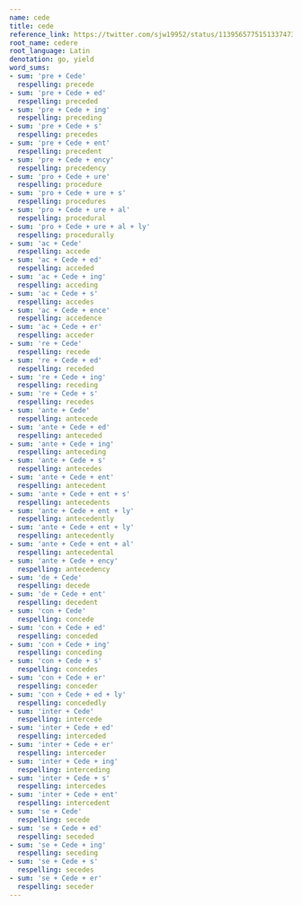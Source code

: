 ```yaml
---
name: cede
title: cede
reference_link: https://twitter.com/sjw19952/status/1139565775151337473
root_name: cedere
root_language: Latin
denotation: go, yield
word_sums:
- sum: 'pre + Cede'
  respelling: precede
- sum: 'pre + Cede + ed'
  respelling: preceded
- sum: 'pre + Cede + ing'
  respelling: preceding
- sum: 'pre + Cede + s'
  respelling: precedes
- sum: 'pre + Cede + ent'
  respelling: precedent
- sum: 'pre + Cede + ency'
  respelling: precedency
- sum: 'pro + Cede + ure'
  respelling: procedure
- sum: 'pro + Cede + ure + s'
  respelling: procedures
- sum: 'pro + Cede + ure + al'
  respelling: procedural
- sum: 'pro + Cede + ure + al + ly'
  respelling: procedurally
- sum: 'ac + Cede'
  respelling: accede
- sum: 'ac + Cede + ed'
  respelling: acceded
- sum: 'ac + Cede + ing'
  respelling: acceding
- sum: 'ac + Cede + s'
  respelling: accedes
- sum: 'ac + Cede + ence'
  respelling: accedence
- sum: 'ac + Cede + er'
  respelling: acceder
- sum: 're + Cede'
  respelling: recede
- sum: 're + Cede + ed'
  respelling: receded
- sum: 're + Cede + ing'
  respelling: receding
- sum: 're + Cede + s'
  respelling: recedes
- sum: 'ante + Cede'
  respelling: antecede
- sum: 'ante + Cede + ed'
  respelling: anteceded
- sum: 'ante + Cede + ing'
  respelling: anteceding
- sum: 'ante + Cede + s'
  respelling: antecedes
- sum: 'ante + Cede + ent'
  respelling: antecedent
- sum: 'ante + Cede + ent + s'
  respelling: antecedents
- sum: 'ante + Cede + ent + ly'
  respelling: antecedently
- sum: 'ante + Cede + ent + ly'
  respelling: antecedently
- sum: 'ante + Cede + ent + al'
  respelling: antecedental
- sum: 'ante + Cede + ency'
  respelling: antecedency
- sum: 'de + Cede'
  respelling: decede
- sum: 'de + Cede + ent'
  respelling: decedent
- sum: 'con + Cede'
  respelling: concede
- sum: 'con + Cede + ed'
  respelling: conceded
- sum: 'con + Cede + ing'
  respelling: conceding
- sum: 'con + Cede + s'
  respelling: concedes
- sum: 'con + Cede + er'
  respelling: conceder
- sum: 'con + Cede + ed + ly'
  respelling: concededly
- sum: 'inter + Cede'
  respelling: intercede
- sum: 'inter + Cede + ed'
  respelling: interceded
- sum: 'inter + Cede + er'
  respelling: interceder
- sum: 'inter + Cede + ing'
  respelling: interceding
- sum: 'inter + Cede + s'
  respelling: intercedes
- sum: 'inter + Cede + ent'
  respelling: intercedent
- sum: 'se + Cede'
  respelling: secede
- sum: 'se + Cede + ed'
  respelling: seceded
- sum: 'se + Cede + ing'
  respelling: seceding
- sum: 'se + Cede + s'
  respelling: secedes
- sum: 'se + Cede + er'
  respelling: seceder
---
```


